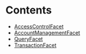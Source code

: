 

# Contents
- [AccessControlFacet](AccessControlFacet.sol/contract.AccessControlFacet.md)
- [AccountManagementFacet](AccountManagementFacet.sol/contract.AccountManagementFacet.md)
- [QueryFacet](QueryFacet.sol/contract.QueryFacet.md)
- [TransactionFacet](TransactionFacet.sol/contract.TransactionFacet.md)
